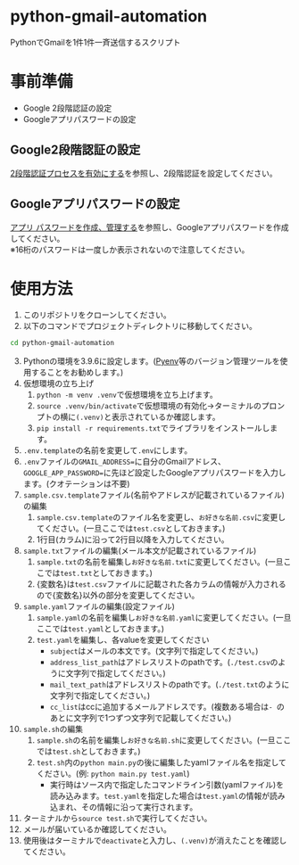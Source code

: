 # python-gmail-automation
PythonでGmailを1件1件一斉送信するスクリプト

# 事前準備
- Google 2段階認証の設定
- Googleアプリパスワードの設定

## Google2段階認証の設定
[2段階認証プロセスを有効にする](https://support.google.com/accounts/answer/185839?hl=ja&co=GENIE.Platform%3DDesktop&oco=0)を参照し、2段階認証を設定してください。

## Googleアプリパスワードの設定
[アプリ パスワードを作成、管理する](https://myaccount.google.com/apppasswords)を参照し、Googleアプリパスワードを作成してください。<br>
※16桁のパスワードは一度しか表示されないので注意してください。

# 使用方法
1. このリポジトリをクローンしてください。
2. 以下のコマンドでプロジェクトディレクトリに移動してください。
```bash
cd python-gmail-automation
```
3. Pythonの環境を3.9.6に設定します。([Pyenv](https://github.com/pyenv/pyenv)等のバージョン管理ツールを使用することをお勧めします。)
4. 仮想環境の立ち上げ
   1. ```python -m venv .venv```で仮想環境を立ち上げます。
   2. ```source .venv/bin/activate```で仮想環境の有効化→ターミナルのプロンプトの横に`(.venv)`と表示されているか確認します。
   3. ```pip install -r requirements.txt```でライブラリをインストールします。
5. `.env.template`の名前を変更して`.env`にします。
6. `.env`ファイルの`GMAIL_ADDRESS=`に自分のGmailアドレス、`GOOGLE_APP_PASSWORD=`に先ほど設定したGoogleアプリパスワードを入力します。(クオテーションは不要)
7. `sample.csv.template`ファイル(名前やアドレスが記載されているファイル)の編集
   1. `sample.csv.template`のファイル名を変更し、`お好きな名前.csv`に変更してください。(一旦ここでは`test.csv`としておきます。)
   2. 1行目(カラム)に沿って2行目以降を入力してください。
8.  `sample.txt`ファイルの編集(メール本文が記載されているファイル)
    1. `sample.txt`の名前を編集し`お好きな名前.txt`に変更してください。(一旦ここでは`test.txt`としておきます。)
    2. {変数名}は`test.csv`ファイルに記載された各カラムの情報が入力されるので{変数名}以外の部分を変更してください。
9.  `sample.yaml`ファイルの編集(設定ファイル)
    1.  `sample.yaml`の名前を編集し`お好きな名前.yaml`に変更してください。(一旦ここでは`test.yaml`としておきます。)
    2.  `test.yaml`を編集し、各valueを変更してください
        - `subject`はメールの本文です。(文字列で指定してください。)
        - `address_list_path`はアドレスリストのpathです。(`./test.csv`のように文字列で指定してください。)
        - `mail_text_path`はアドレスリストのpathです。(`./test.txt`のように文字列で指定してください。)
        - `cc_list`はccに追加するメールアドレスです。(複数ある場合は`- `のあとに文字列で1つずつ文字列で記載してください。)
10. `sample.sh`の編集
    1.  `sample.sh`の名前を編集し`お好きな名前.sh`に変更してください。(一旦ここでは`test.sh`としておきます。)
    2.  `test.sh`内の`python main.py`の後に編集したyamlファイル名を指定してください。(例: `python main.py test.yaml`)
        - 実行時はソース内で指定したコマンドライン引数(yamlファイル)を読み込みます。`test.yaml`を指定した場合は`test.yaml`の情報が読み込まれ、その情報に沿って実行されます。  
11.  ターミナルから```source test.sh```で実行してください。
12.  メールが届いているか確認してください。
13.  使用後はターミナルで`deactivate`と入力し、`(.venv)`が消えたことを確認してください。 